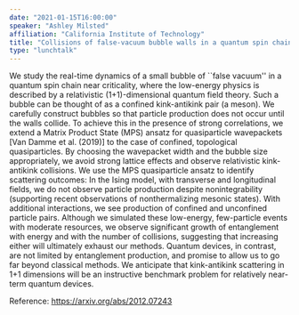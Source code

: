 ```yaml
---
date: "2021-01-15T16:00:00"
speaker: "Ashley Milsted"
affiliation: "California Institute of Technology"
title: "Collisions of false-vacuum bubble walls in a quantum spin chain"
type: "lunchtalk"
---
```


We study the real-time dynamics of a small bubble of ``false vacuum'' in a quantum spin chain near criticality, where the low-energy physics is described by a relativistic (1+1)-dimensional quantum field theory. Such a bubble can be thought of as a confined kink-antikink pair (a
meson). We carefully construct bubbles so that particle production does not occur until the walls collide. To achieve this in the
presence of strong correlations, we extend a Matrix Product State (MPS) ansatz for quasiparticle wavepackets [Van Damme et al. (2019)]
to the case of confined, topological quasiparticles. By choosing the wavepacket width and the bubble size appropriately, we avoid strong
lattice effects and observe relativistic kink-antikink collisions. We use the MPS quasiparticle ansatz to identify scattering outcomes: In
the Ising model, with transverse and longitudinal fields, we do not observe particle production despite nonintegrability (supporting
recent observations of nonthermalizing mesonic states). With additional interactions, we see production of confined and unconfined
particle pairs. Although we simulated these low-energy, few-particle events with moderate resources, we observe significant growth of
entanglement with energy and with the number of collisions, suggesting that increasing either will ultimately exhaust our methods. Quantum
devices, in contrast, are not limited by entanglement production, and promise to allow us to go far beyond classical methods. We anticipate
that kink-antikink scattering in 1+1 dimensions will be an instructive benchmark problem for relatively near-term quantum devices.

Reference: https://arxiv.org/abs/2012.07243
